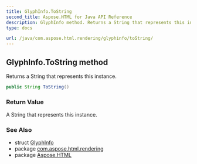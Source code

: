 ```yaml
---
title: GlyphInfo.ToString
second_title: Aspose.HTML for Java API Reference
description: GlyphInfo method. Returns a String that represents this instance
type: docs

url: /java/com.aspose.html.rendering/glyphinfo/toString/
---
```

## GlyphInfo.ToString method

Returns a String that represents this instance.

```java
public String ToString()
```

### Return Value

A String that represents this instance.

### See Also

* struct [GlyphInfo](../)
* package [com.aspose.html.rendering](../../../com.aspose.html.rendering/)
* package [Aspose.HTML](../../../)
